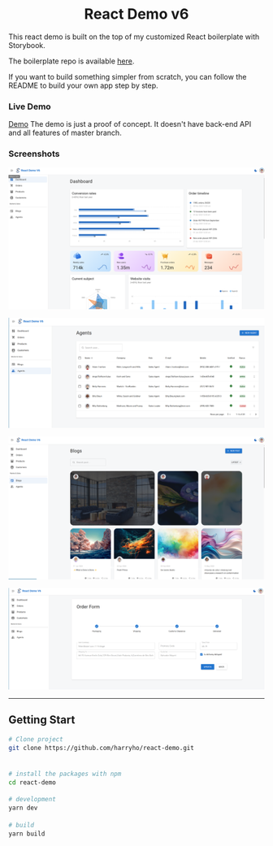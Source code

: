 <h1 align="center">
  React Demo v6
</h1>

This react demo is built on the top of my customized React boilerplate with Storybook. 

The boilerplate repo is available [here](https://github.com/harryho/storybook-react-vite-ts-template). 

If you want to build something simpler from scratch, you can follow the README to build your own app step by step.



### Live Demo

[Demo](https://react-demo-v6.harryho.org/) The demo is just a proof of concept. It doesn't have back-end API and all features of master branch.

### Screenshots

![Screenshot1](screenshots/react-demo-v6-screen1.png)

![Screenshot2](screenshots/react-demo-v6-screen2.png)

![Screenshot3](screenshots/react-demo-v6-screen3.png)

![Screenshot4](screenshots/react-demo-v6-screen4.png)

<!-- ![Screenshot4](screenshots/screenshot-4.jpg) -->

----


## Getting Start



```bash
# Clone project
git clone https://github.com/harryho/react-demo.git


# install the packages with npm
cd react-demo

# development
yarn dev

# build
yarn build



```
